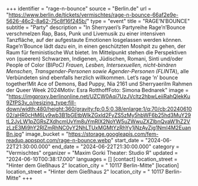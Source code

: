 +++
identifier = "rage-n-bounce"
source = "Berlin.de"
url = "https://www.berlin.de/tickets/vermischtes/rage-n-bounce-66af2e9e-5626-46c2-8a62-75c8f16f245b/"
type = "event"
title = "RAGE’N’BOUNCE"
subtitle = "Party"
description = "In Sherryaeri’s Partyreihe Rage’n’Bounce verschmelzen Rap, Bass, Punk und Livemusik zu einer intensiven Tanzfläche, auf der aufgestaute Emotionen losgelassen werden können. Rage’n’Bounce lädt dazu ein, in einen geschützten Moshpit zu gehen, der Raum für feministische Wut bietet. Im Mittelpunkt stehen die Perspektiven von (queeren) Schwarzen, Indigenen, Jüdischen, Romani, Sinti und/oder People of Color (BI*PoC) Frauen, Lesben, Intersexuellen, nicht-binären Menschen, Transgender-Personen sowie Agender-Personen (FLINTA*), alle Verbündeten sind ebenfalls herzlich willkommen. Let’s rage ’n’ bounce together!Mit Ace of Demons, Bad Puppy, Nia 2161 und SherryaeriIm Rahmen der Queer Week 2024Motiv: Esra RotthoffFoto: Simona Bednarek"
image = "https://imgproxy.berlinonline.net/UZCW0Aqi7UzJVcltz2hbwLeiiRahQlekKu9ZfPS3v_o/resizing_type:fill-down/width:480/height:360/gravity:fp:0.5:0.38/enlarge:1/q:70/cb:2024061002/aHR0cHM6Ly9wb3B1bGEtbWlkZGxld2FyZS5zMy5hbWF6b25hd3MuY29tL2JvLW1pZGRsZXdhcmUvYm8uYmRlX2NoYW5uZWwuZXZlbnQvaW1hZ2VzLzE3Mi9hY2RlZmRhNC0yY2NhLTUxMGMtYzRhYy1jNzAyZjg1NmI4M2EuanBn.jpg"
image_bucket = "https://storage.googleapis.com/fem-readup.appspot.com/rage-n-bounce.webp"
start_date = "2024-06-22T21:30:00.000"
end_date = "2024-06-22T21:30:00.000"
category = "Vermischtes"
organizer = "Maxim Gorki Theater: Studio Я"
updated = "2024-06-10T00:38:17.000"
languages = []
[contact]
location_street = "Hinter dem Gießhaus 2"
location_city = " 10117 Berlin-Mitte"
[location]
location_street = "Hinter dem Gießhaus 2"
location_city = " 10117 Berlin-Mitte"
+++